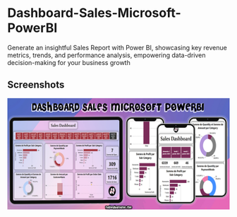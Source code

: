 # Dashboard-Sales-Microsoft-PowerBI

Generate an insightful Sales Report with Power BI, showcasing key revenue metrics, trends, and performance analysis, empowering data-driven decision-making for your business growth

## Screenshots

![App Screenshot](https://github.com/Nabegh-Anane/Dashboard-Sales-Microsoft-PowerBI/blob/main/Affiche.png?raw=true)

